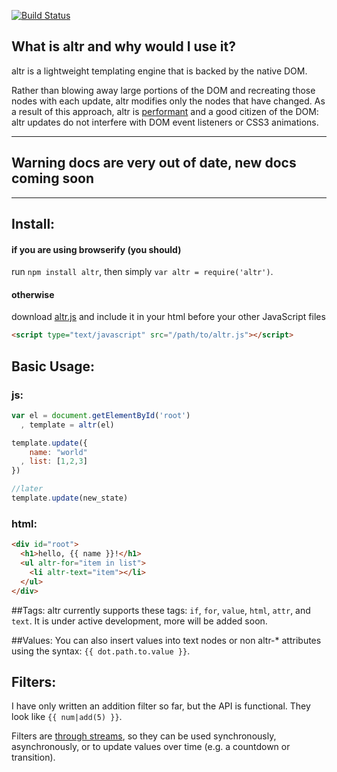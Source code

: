 [![Build Status](https://travis-ci.org/hayes/altr.png?branch=master)](https://travis-ci.org/hayes/altr)

## What is altr and why would I use it?

altr is a lightweight templating engine that is backed by the native DOM.

Rather than blowing away large portions of the DOM and recreating those nodes
with each update, altr modifies only the nodes that have changed. As a result
of this approach, altr is [performant][performance] and a good citizen of the
DOM: altr updates do not interfere with DOM event listeners or CSS3 animations.

----------------------------------------------------------
## Warning docs are very out of date, new docs coming soon
----------------------------------------------------------

## Install:
#### if you are using browserify (you should)
run `npm install altr`,
then simply `var altr = require('altr')`.
#### otherwise
download [altr.js](#)
and include it in your html before your other JavaScript files
```html
<script type="text/javascript" src="/path/to/altr.js"></script>
```

## Basic Usage:
### js:
```js
var el = document.getElementById('root')
  , template = altr(el)

template.update({
    name: "world"
  , list: [1,2,3]
})

//later
template.update(new_state)

```

### html:
```html
<div id="root">
  <h1>hello, {{ name }}!</h1>
  <ul altr-for="item in list">
    <li altr-text="item"></li>
  </ul>
</div>
```

##Tags:
altr currently supports these tags: `if`, `for`, `value`, `html`, `attr`, and
`text`. It is under active development, more will be added soon.

##Values:
You can also insert values into text nodes or non altr-\* attributes using the
syntax: `{{ dot.path.to.value }}`.

## Filters:
I have only written an addition filter so far, but the API is functional.  They
look like `{{ num|add(5) }}`.

Filters are [through streams][through], so they can be used synchronously,
asynchronously, or to update values over time (e.g. a countdown or transition).

[react]: http://facebook.github.io/react/
[swig]: http://paularmstrong.github.io/swig/
[through]: https://www.npmjs.org/package/through
[plates]: https://github.com/flatiron/plates
[performance]: http://altr.hayes.io/pages/demos/perf.html
